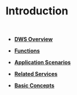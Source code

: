 # Introduction<a name="index"></a>

  

-   **[DWS Overview](dws-overview.md)**  

-   **[Functions](functions.md)**  

-   **[Application Scenarios](application-scenarios.md)**  

-   **[Related Services](related-services.md)**  

-   **[Basic Concepts](basic-concepts.md)**  


